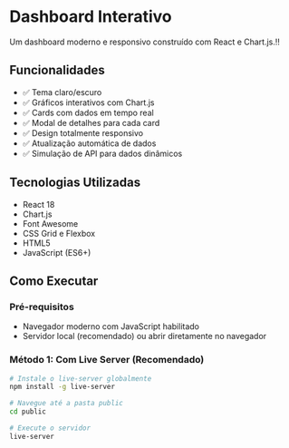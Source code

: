 # Dashboard Interativo

Um dashboard moderno e responsivo construído com React e Chart.js.!!

## Funcionalidades

- ✅ Tema claro/escuro
- ✅ Gráficos interativos com Chart.js
- ✅ Cards com dados em tempo real
- ✅ Modal de detalhes para cada card
- ✅ Design totalmente responsivo
- ✅ Atualização automática de dados
- ✅ Simulação de API para dados dinâmicos

## Tecnologias Utilizadas

- React 18
- Chart.js
- Font Awesome
- CSS Grid e Flexbox
- HTML5
- JavaScript (ES6+)

## Como Executar

### Pré-requisitos
- Navegador moderno com JavaScript habilitado
- Servidor local (recomendado) ou abrir diretamente no navegador

### Método 1: Com Live Server (Recomendado)
```bash
# Instale o live-server globalmente
npm install -g live-server

# Navegue até a pasta public
cd public

# Execute o servidor
live-server